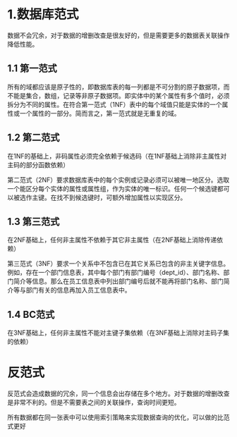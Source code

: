 # 1.数据库范式

数据不会冗余，对于数据的增删改查是很友好的，但是需要更多的数据表关联操作降低性能。

## 1.1 第一范式

所有的域都应该是原子性的，即数据库表的每一列都是不可分割的原子数据项，而不能是集合，数组，记录等非原子数据项。即实体中的某个属性有多个值时，必须拆分为不同的属性。在符合第一范式（1NF）表中的每个域值只能是实体的一个属性或一个属性的一部分。简而言之，第一范式就是无重复的域。

## 1.2 第二范式

在1NF的基础上，非码属性必须完全依赖于候选码（在1NF基础上消除非主属性对主码的部分函数依赖）

第二范式（2NF）要求数据库表中的每个实例或记录必须可以被唯一地区分。选取一个能区分每个实体的属性或属性组，作为实体的唯一标识。任何一个候选键都可以被选作主键。在找不到候选键时，可额外增加属性以实现区分。

## 1.3 第三范式

在2NF基础上，任何非主属性不依赖于其它非主属性（在2NF基础上消除传递依赖）

第三范式（3NF）要求一个关系中不包含已在其它关系已包含的非主关键字信息。例如，存在一个部门信息表，其中每个部门有部门编号（dept_id）、部门名称、部门简介等信息。那么在员工信息表中列出部门编号后就不能再将部门名称、部门简介等与部门有关的信息再加入员工信息表中。

## 1.4 BC范式

在3NF基础上，任何非主属性不能对主键子集依赖（在3NF基础上消除对主码子集的依赖）

# 反范式

反范式会造成数据的冗余，同一个信息会出存储在多个地方。对于数据的增删改查是非常不利的。但是不需要表之间的关联操作，查询时间更短。

所有数据都在同一张表中可以使用索引策略来实现数据查询的优化，可以做的比范式更好
